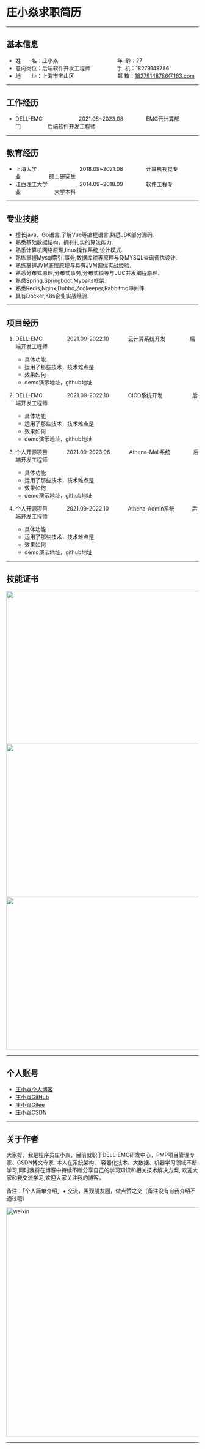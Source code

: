# 庄小焱求职简历

<hr>

## 基本信息

* 姓&emsp;&emsp;名：庄小焱 &emsp;&emsp;&emsp;&emsp;&emsp;&emsp;&ensp;&ensp;&ensp;&ensp;&ensp;&ensp;&ensp;&ensp;&ensp; 年&ensp;龄：27
* 意向岗位：后端软件开发工程师&emsp;&emsp;&emsp;&emsp;&emsp;手&ensp;机：18279148786
* 地&emsp;&emsp;址：上海市宝山区 &emsp;&emsp;&emsp;&emsp;&emsp;&emsp;&ensp;&ensp;&ensp;  邮 箱：18279148786@163.com

<hr>

## 工作经历

* DELL-EMC &emsp;&emsp;&emsp;&emsp;&emsp;&emsp;&ensp;2021.08~2023.08 &emsp;&emsp;&emsp;&emsp;EMC云计算部门&emsp;&emsp;&emsp;&emsp;&emsp;后端软件开发工程师

<hr>

## 教育经历

* 上海大学&emsp;&emsp;&emsp;&emsp;&emsp;&emsp;&emsp;&emsp;2018.09~2021.08&emsp;&emsp;&emsp;&emsp; 计算机视觉专业&emsp;&emsp;&emsp;&emsp;&emsp; 硕士研究生
* 江西理工大学&emsp;&emsp;&emsp;&emsp;&emsp;&emsp;2014.09~2018.09&emsp;&emsp;&emsp;&emsp; 软件工程专业&emsp;&emsp;&emsp;&emsp;&emsp;&emsp; 大学本科

<hr>

## 专业技能

* 擅长java、Go语言,了解Vue等编程语言,熟悉JDK部分源码.
* 熟悉基础数据结构，拥有扎实的算法能力.
* 熟悉计算机网络原理,linux操作系统,设计模式.
* 熟练掌握Mysql索引,事务,数据库锁等原理与及MYSQL查询调优设计.
* 熟练掌握JVM底层原理与具有JVM调优实战经验.
* 熟悉分布式原理,分布式事务,分布式锁等与JUC并发编程原理.
* 熟悉Spring,Springboot,Mybaits框架.
* 熟悉Redis,Nginx,Dubbo,Zookeeper,Rabbitmq中间件.
* 具有Docker,K8s企业实战经验.

<hr>

## 项目经历

1. DELL-EMC &emsp;&emsp;&emsp;&emsp; 2021.09-2022.10 &emsp;&emsp;&emsp; 云计算系统开发 &emsp;&emsp;&emsp;&emsp; 后端开发工程师
    * 具体功能
    * 运用了那些技术，技术难点是
    * 效果如何
    * demo演示地址，github地址

2. DELL-EMC &emsp;&emsp;&emsp;&emsp; 2021.09-2022.10 &emsp;&emsp;&emsp; CICD系统开发  &emsp;&emsp;&emsp;&emsp;&emsp; 后端开发工程师
   * 具体功能
   * 运用了那些技术，技术难点是
   * 效果如何
   * demo演示地址，github地址

3. 个人开源项目 &emsp;&emsp;&emsp; 2021.09-2023.06 &emsp;&emsp;&emsp; Athena-Mall系统 &emsp;&emsp;&emsp;&emsp;后端开发工程师
   * 具体功能
   * 运用了那些技术，技术难点是
   * 效果如何
   * demo演示地址，github地址

4. 个人开源项目 &emsp;&emsp;&emsp; 2021.09-2022.10 &emsp;&emsp;&emsp; Athena-Admin系统 &emsp;&emsp;&emsp;后端开发工程师
   * 具体功能
   * 运用了那些技术，技术难点是
   * 效果如何
   * demo演示地址，github地址

<hr>

## 技能证书

<img src="https://s1.ax1x.com/2023/07/21/pCbrva6.png" data-img="1" width="600" height="400">

<img src="https://s1.ax1x.com/2023/07/21/pCbrxIK.png" data-img="1" width="600" height="400">

<img src="https://s1.ax1x.com/2023/07/21/pCbsSPO.png" data-img="1" width="600" height="400">


<hr>

## 个人账号

* [庄小焱个人博客](https://zhuang-xiaoyan.github.io/zhuangxiaoyan/)
* [庄小焱GitHub](https://github.com/Zhuang-XiaoYan)
* [庄小焱Gitee](https://gitee.com/xjl2462612540)
* [庄小焱CSDN](https://blog.csdn.net/weixin_41605937)

<hr>

## 关于作者

大家好，我是程序员庄小焱，目前就职于DELL-EMC研发中心，PMP项目管理专家、CSDN博文专家. 本人在系统架构、
容器化技术、大数据、机器学习领域不断学习,同时我将在博客中持续不断分享自己的学习知识和相关技术解决方案,
欢迎大家和我交流学习,欢迎大家关注我的博客。

备注：「个人简单介绍」+ 交流，围观朋友圈，做点赞之交（备注没有自我介绍不通过哦）

<img :src="$withBase('/resume/weixin.png')" alt="weixin" width="600" height="600"></a>

<hr>
